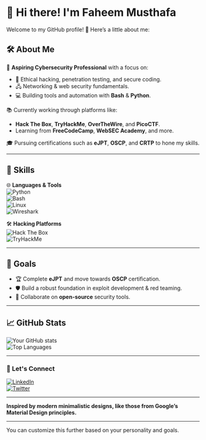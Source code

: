 # 👋 Hi there! I'm Faheem Musthafa  

Welcome to my GitHub profile! 🚀 Here’s a little about me:  

## 🛠️ About Me  
🎯 **Aspiring Cybersecurity Professional** with a focus on:  
- 🔐 Ethical hacking, penetration testing, and secure coding.  
- 🖧 Networking & web security fundamentals.  
- 💻 Building tools and automation with **Bash** & **Python**.  

📚 Currently working through platforms like:  
- **Hack The Box**, **TryHackMe**, **OverTheWire**, and **PicoCTF**.  
- Learning from **FreeCodeCamp**, **WebSEC Academy**, and more.  

🎓 Pursuing certifications such as **eJPT**, **OSCP**, and **CRTP** to hone my skills.  

---

## 🚀 Skills  
🌐 **Languages & Tools**  
![Python](https://img.shields.io/badge/Python-3776AB?style=for-the-badge&logo=python&logoColor=white)  
![Bash](https://img.shields.io/badge/Bash-4EAA25?style=for-the-badge&logo=gnu-bash&logoColor=white)  
![Linux](https://img.shields.io/badge/Linux-FCC624?style=for-the-badge&logo=linux&logoColor=black)  
![Wireshark](https://img.shields.io/badge/Wireshark-1679A7?style=for-the-badge&logo=wireshark&logoColor=white)  

🛠️ **Hacking Platforms**  
![Hack The Box](https://img.shields.io/badge/Hack%20The%20Box-9FEF00?style=for-the-badge&logo=hackthebox&logoColor=black)  
![TryHackMe](https://img.shields.io/badge/TryHackMe-212C42?style=for-the-badge&logo=tryhackme&logoColor=white)  

---

## 🎯 Goals  
- 🏆 Complete **eJPT** and move towards **OSCP** certification.  
- 🛡️ Build a robust foundation in exploit development & red teaming.  
- 🚀 Collaborate on **open-source** security tools.  

---

## 📈 GitHub Stats  
![Your GitHub stats](https://github-readme-stats.vercel.app/api?username=your-username&show_icons=true&theme=radical)  
![Top Languages](https://github-readme-stats.vercel.app/api/top-langs/?username=your-username&layout=compact&theme=radical)  

---

### 🔗 Let's Connect  
[![LinkedIn](https://img.shields.io/badge/LinkedIn-0A66C2?style=for-the-badge&logo=linkedin&logoColor=white)](https://www.linkedin.com/in/your-profile/)  
[![Twitter](https://img.shields.io/badge/Twitter-1DA1F2?style=for-the-badge&logo=twitter&logoColor=white)](https://twitter.com/your-profile)  

---

**Inspired by modern minimalistic designs, like those from Google’s Material Design principles.**  

---

You can customize this further based on your personality and goals.
<!---
Faheem-Musthafa/Faheem-Musthafa is a ✨ special ✨ repository because its `README.md` (this file) appears on your GitHub profile.
You can click the Preview link to take a look at your changes.
--->
